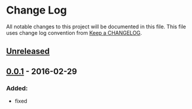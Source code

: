 # Change Log
All notable changes to this project will be documented in this file.
This file uses change log convention from [Keep a CHANGELOG](http://keepachangelog.com).


## [Unreleased][unreleased]

## [0.0.1] - 2016-02-29

### Added:
- fixed

[unreleased]: https://github.com/hadenlabs/ansible-role-redis/compare/0.0.1...HEAD
[0.0.1]: https://github.com/hadenlabs/ansible-role-redis/compare/0.0.0...0.0.1

[CHANGELOG.md]: CHANGELOG.md
[CONTRIBUTING.md]: CONTRIBUTING.md
[LICENCE.md]: LICENCE.md
[README.md]: README.md
